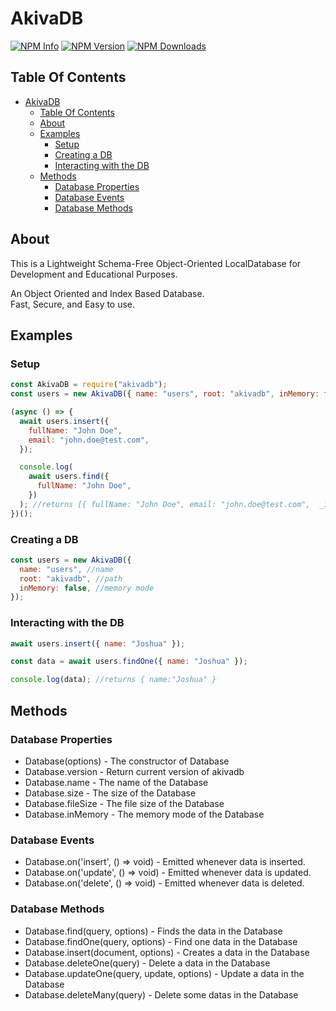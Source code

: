 # AkivaDB

[![NPM Info](https://nodei.co/npm/akivadb.png?downloads=true&stars=true)](https://nodei.co/npm/akivadb)
[![NPM Version](https://img.shields.io/npm/v/akivadb.svg?maxAge=3600)](https://www.npmjs.com/package/akivadb)
[![NPM Downloads](https://img.shields.io/npm/dt/akivadb.svg?maxAge=3600)](https://www.npmjs.com/package/akivadb)

## Table Of Contents

- [AkivaDB](#akivadb)
	- [Table Of Contents](#table-of-contents)
	- [About](#about)
	- [Examples](#examples)
		- [Setup](#setup)
		- [Creating a DB](#creating-a-db)
		- [Interacting with the DB](#interacting-with-the-db)
	- [Methods](#methods)
		- [Database Properties](#database-properties)
		- [Database Events](#database-events)
		- [Database Methods](#database-methods)

## About

This is a Lightweight Schema-Free Object-Oriented LocalDatabase for Development and Educational Purposes.

An Object Oriented and Index Based Database. <br>
Fast, Secure, and Easy to use. </br>

## Examples

### Setup

```js
const AkivaDB = require("akivadb");
const users = new AkivaDB({ name: "users", root: "akivadb", inMemory: false });

(async () => {
  await users.insert({
    fullName: "John Doe",
    email: "john.doe@test.com",
  });

  console.log(
    await users.find({
      fullName: "John Doe",
    })
  ); //returns [{ fullName: "John Doe", email: "john.doe@test.com",  _id: "random1234"}]
})();
```

### Creating a DB

```js
const users = new AkivaDB({
  name: "users", //name
  root: "akivadb", //path
  inMemory: false, //memory mode
});
```

### Interacting with the DB

```js
await users.insert({ name: "Joshua" });

const data = await users.findOne({ name: "Joshua" });

console.log(data); //returns { name:"Joshua" }
```

## Methods

### Database Properties

- Database(options) - The constructor of Database
- Database.version - Return current version of akivadb
- Database.name - The name of the Database
- Database.size - The size of the Database
- Database.fileSize - The file size of the Database
- Database.inMemory - The memory mode of the Database

### Database Events

- Database.on('insert', () => void) - Emitted whenever data is inserted.
- Database.on('update', () => void) - Emitted whenever data is updated.
- Database.on('delete', () => void) - Emitted whenever data is deleted.

### Database Methods

- Database.find(query, options) - Finds the data in the Database
- Database.findOne(query, options) - Find one data in the Database
- Database.insert(document, options) - Creates a data in the Database
- Database.deleteOne(query) - Delete a data in the Database
- Database.updateOne(query, update, options) - Update a data in the Database
- Database.deleteMany(query) - Delete some datas in the Database
